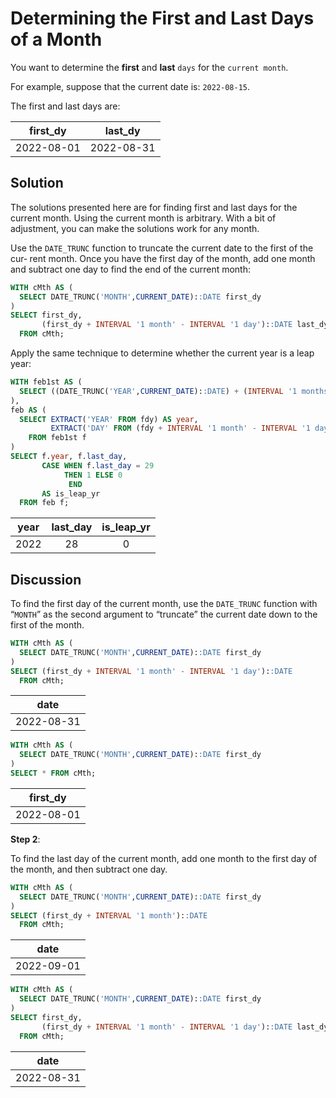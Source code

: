 # Determining the First and Last Days of a Month

You want to determine the **first** and **last** `days` for the `current month`.

For example, suppose that the current date is: `2022-08-15`.

The first and last days are:

|first_dy  |  last_dy|
|:---------:|:----------:|
|2022-08-01 | 2022-08-31|



## Solution

The solutions presented here are for finding first and last days for the current month. Using the current month is arbitrary. With a bit of adjustment, you can make the solutions work for any month.

Use the `DATE_TRUNC` function to truncate the current date to the first of the cur‐ rent month. Once you have the first day of the month, add one month and subtract one day to find the end of the current month:

```SQL
WITH cMth AS (
  SELECT DATE_TRUNC('MONTH',CURRENT_DATE)::DATE first_dy
)
SELECT first_dy,
       (first_dy + INTERVAL '1 month' - INTERVAL '1 day')::DATE last_dy
  FROM cMth;
```

Apply the same technique to determine whether the current year is a leap year:


```SQL
WITH feb1st AS (
  SELECT ((DATE_TRUNC('YEAR',CURRENT_DATE)::DATE) + (INTERVAL '1 months'))::DATE AS fdy
),
feb AS (
  SELECT EXTRACT('YEAR' FROM fdy) AS year,
         EXTRACT('DAY' FROM (fdy + INTERVAL '1 month' - INTERVAL '1 day')::DATE) last_day
    FROM feb1st f
)
SELECT f.year, f.last_day,
       CASE WHEN f.last_day = 29
            THEN 1 ELSE 0
             END
       AS is_leap_yr
  FROM feb f;
```

|year | last_day | is_leap_yr|
|:---:|:--------:|:---------:|
|2022 |       28 |          0|


## Discussion


To find the first day of the current month, use the `DATE_TRUNC` function with “`MONTH`” as the second argument to “truncate” the current date down to the first of the month.

```SQL
WITH cMth AS (
  SELECT DATE_TRUNC('MONTH',CURRENT_DATE)::DATE first_dy
)
SELECT (first_dy + INTERVAL '1 month' - INTERVAL '1 day')::DATE
  FROM cMth;
```

|date|
|:---------:|
|2022-08-31|



```SQL
WITH cMth AS (
  SELECT DATE_TRUNC('MONTH',CURRENT_DATE)::DATE first_dy
)
SELECT * FROM cMth;
```

|first_dy|
|:--------:|
|2022-08-01|

**Step 2**:

To find the last day of the current month, add one month to the first day of the month, and then subtract one day.

```SQL
WITH cMth AS (
  SELECT DATE_TRUNC('MONTH',CURRENT_DATE)::DATE first_dy
)
SELECT (first_dy + INTERVAL '1 month')::DATE
  FROM cMth;
```

|date|
|:----------:|
|2022-09-01|

```SQL
WITH cMth AS (
  SELECT DATE_TRUNC('MONTH',CURRENT_DATE)::DATE first_dy
)
SELECT first_dy,
       (first_dy + INTERVAL '1 month' - INTERVAL '1 day')::DATE last_dy
  FROM cMth;
```

|date|
|:---------:|
|2022-08-31|

